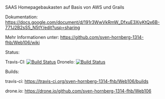 SAAS Homepagebaukasten auf Basis von AWS und Grails

Dokumentation:
https://docs.google.com/document/d/191r3WwVkRmW_DfxuE3XiyKtQx6B-771J2B2sS5_N5tY/edit?usp=sharing

Mehr Informationen unter: https://github.com/sven-hornberg-1314-fhb/Web106/wiki

Status:

Travis-CI: 
 [![Build Status](http://travis-ci.org/sven-hornberg-1314-fhb/Web106.png)](http://travis-ci.org/sven-hornberg-1314-fhb/Web106)
 DroneIo: 
 [![Build Status](https://drone.io/github.com/sven-hornberg-1314-fhb/Web106/status.png)](https://drone.io/github.com/sven-hornberg-1314-fhb/Web106/latest)
 
Builds:

travis-ci:  https://travis-ci.org/sven-hornberg-1314-fhb/Web106/builds

drone.io:   https://drone.io/github.com/sven-hornberg-1314-fhb/Web106
